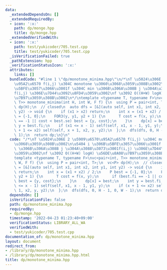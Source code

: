 ```yaml
---
data:
  _extendedDependsOn: []
  _extendedRequiredBy:
  - icon: ':x:'
    path: dp/monge.hpp
    title: dp/monge.hpp
  _extendedVerifiedWith:
  - icon: ':x:'
    path: test/yukicoder/705.test.cpp
    title: test/yukicoder/705.test.cpp
  _isVerificationFailed: true
  _pathExtension: hpp
  _verificationStatusIcon: ':x:'
  attributes:
    links: []
  bundledCode: "#line 1 \"dp/monotone_minima.hpp\"\n/*\nT \u5024\u306E 2 \u5909\u6570\
    \u95A2\u6570 f(i,j) \u304C monotone \u3060\u3068\u3059\u308B\u3002\n\u5404 i \u306B\
    \u5BFE\u3057\u3066\u3001f \u304C min \u306B\u306A\u308B j \u304A\u3088\u3073\u3001\
    f(i,j) \u306E\u7D44\u3092\u8FD4\u3059\u3002\nf \u3092 O((H+W) logH) \u56DE\u8A08\
    \u7B97\u3059\u308B\u3002\n*/\ntemplate <typename T, typename F>\nvc<pair<int,\
    \ T>> monotone_minima(int H, int W, F f) {\n  using P = pair<int, T>;\n  vc<P>\
    \ dp(H);\n  // closed\n  auto dfs = [&](auto self, int x1, int x2, int y1, int\
    \ y2) -> void {\n    if (x1 > x2) return;\n    int x = (x1 + x2) / 2;\n    P best\
    \ = {-1, 0};\n    FOR3(y, y1, y2 + 1) {\n      T cost = f(x, y);\n      if (best.fi\
    \ == -1 || cost < best.se) best = {y, cost};\n    }\n    dp[x] = best;\n    int\
    \ y = best.fi;\n    if (x1 <= x - 1) self(self, x1, x - 1, y1, y);\n    if (x\
    \ + 1 <= x2) self(self, x + 1, x2, y, y2);\n  };\n  dfs(dfs, 0, H - 1, 0, W -\
    \ 1);\n  return dp;\n}\n"
  code: "/*\nT \u5024\u306E 2 \u5909\u6570\u95A2\u6570 f(i,j) \u304C monotone \u3060\
    \u3068\u3059\u308B\u3002\n\u5404 i \u306B\u5BFE\u3057\u3066\u3001f \u304C min\
    \ \u306B\u306A\u308B j \u304A\u3088\u3073\u3001f(i,j) \u306E\u7D44\u3092\u8FD4\
    \u3059\u3002\nf \u3092 O((H+W) logH) \u56DE\u8A08\u7B97\u3059\u308B\u3002\n*/\n\
    template <typename T, typename F>\nvc<pair<int, T>> monotone_minima(int H, int\
    \ W, F f) {\n  using P = pair<int, T>;\n  vc<P> dp(H);\n  // closed\n  auto dfs\
    \ = [&](auto self, int x1, int x2, int y1, int y2) -> void {\n    if (x1 > x2)\
    \ return;\n    int x = (x1 + x2) / 2;\n    P best = {-1, 0};\n    FOR3(y, y1,\
    \ y2 + 1) {\n      T cost = f(x, y);\n      if (best.fi == -1 || cost < best.se)\
    \ best = {y, cost};\n    }\n    dp[x] = best;\n    int y = best.fi;\n    if (x1\
    \ <= x - 1) self(self, x1, x - 1, y1, y);\n    if (x + 1 <= x2) self(self, x +\
    \ 1, x2, y, y2);\n  };\n  dfs(dfs, 0, H - 1, 0, W - 1);\n  return dp;\n}"
  dependsOn: []
  isVerificationFile: false
  path: dp/monotone_minima.hpp
  requiredBy:
  - dp/monge.hpp
  timestamp: '2022-04-23 01:23:40+09:00'
  verificationStatus: LIBRARY_ALL_WA
  verifiedWith:
  - test/yukicoder/705.test.cpp
documentation_of: dp/monotone_minima.hpp
layout: document
redirect_from:
- /library/dp/monotone_minima.hpp
- /library/dp/monotone_minima.hpp.html
title: dp/monotone_minima.hpp
---
```

